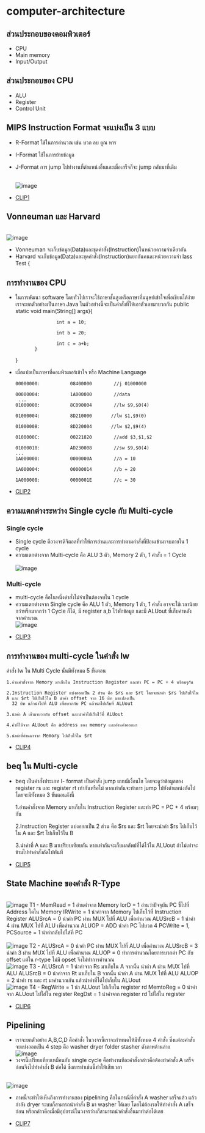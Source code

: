 # computer-architecture
## ส่วนประกอบของคอมพิวเตอร์
- CPU
- Main memory
- Input/Output

## ส่วนประกอบของ CPU
- ALU
- Register
- Control Unit

## MIPS Instruction Format จะแบ่งเป็น 3 แบบ
- R-Format ใช้ในการคำนวณ เช่น บวก ลบ คูณ หาร
- I-Format ใช้ในการย้ายข้อมูล
- J-Format การ jump ไปทำงานที่ตำแหน่งอื่นและเมื่อเสร็จก็จะ jump กลับมาที่เดิม
   
   <br>![image](https://i.stack.imgur.com/5rgyM.gif)
   
* [CLIP1](https://www.youtube.com/watch?v=mwLfnskcSog)

## Vonneuman และ Harvard
<br>![image](https://vivadifferences.com/wp-content/uploads/2019/10/Von-Neuman-Vs-Harvard-Architecture.png)
- Vonneuman จะเก็บข้อมูล(Data)และชุดคำสั่ง(Instruction)ในหน่วยความจำเดียวกัน
- Harvard จะเก็บข้อมูล(Data)และชุดคำสั่ง(Instruction)แยกกันคนละหน่วยความจำ
lass Test { 
## การทำงานของ CPU
- ในการพัฒนา software โดยทั่วไปเราจะใช้ภาษาชั้นสูงหรือภาษาที่มนุษย์เข้าใจเพื่อเขียนได้ง่าย เราจะยกตัวอย่างเป็นภาษา Java ในตัวอย่างนี้จะเป็นคำสั่งที่ให้เอาตัวเลขมาบวกกัน
            public static void main(String[] args){

                     int a = 10;

                     int b = 20;

                     int c = a+b;
             }
    }

- เมื่อแปลเป็นภาษาที่คอมพิวเตอร์เข้าใจ หรือ Machine Language

      00000000:           08400000        //j 01000000 

      00000004:           1A000000        //data
       ...
      01000000:           8C090004        //lw $9,$0(4)

      01000004:           8D210000       //lw $1,$9(0)

      01000008:           8D220004       //lw $2,$9(4)

      0100000C:           00221820        //add $3,$1,$2 

      01000010:           AD230008        //sw $9,$0(4)
      ...
      1A000000:           0000000A        //a = 10

      1A000004:           00000014        //b = 20

      1A000008:           0000001E        //c = 30
* [CLIP2](https://www.youtube.com/watch?v=VXF8znfaz4c&t=2s)

## ความแตกต่างระหว่าง Single cycle กับ Multi-cycle
### Single cycle
- Single cycle คือวงจรดิจิตอลที่ทำให้การอ่านและการทำตามคำสั่งที่ป้อนเข้ามาจบภายใน 1 cycle
- ความแตกต่างจาก Multi-cycle คือ ALU 3 ตัว, Memory 2 ตัว, 1 คำสั่ง = 1 Cycle  
   <br>![image](https://i.stack.imgur.com/vCvw1.png)

### Multi-cycle
- multi-cycle คือในหนึ่งคำสั่งไม่จำเป็นต้องจบใน 1 cycle
- ความแตกต่างจาก Single cycle คือ ALU 1 ตัว, Memory 1 ตัว, 1 คำสั่ง อาจจะใช้เวลาน้อยกว่าหรือมากกว่า 1 Cycle ก็ได้, มี register a,b ไว้พักข้อมูล และมี ALUout ที่เก็บค่าหลังจากคำนวณ
<br>![image](https://camo.githubusercontent.com/3a759f503101d7359e3b9e88a79a64b022814d5a/68747470733a2f2f692e696d6775722e636f6d2f6d5758485770542e706e67)

* [CLIP3](https://www.youtube.com/watch?v=DNC7Z_a5DQw&t=2s)

## การทำงานของ multi-cycle ในคำสั่ง lw
คำสั่ง lw ใน Multi Cycle นั้นมีทั้งหมด 5 ขั้นตอน
    
    1.อ่านคำสั่งจาก Memory มาเก็บใน Instruction Register และทำ PC = PC + 4 พร้อมๆกัน
    
    2.Instruction Register แบ่งออกเป็น 2 ส่วน คือ $rs และ $rt โดยจะนำค่า $rs ไปเก็บไว้ใน A และ $rt ไปเก็บไว้ใน B นำค่า offset จาก 16 บิท มาแปลงเป็น 
      32 บิท แล้วนำไปที่ ALU เพื่อบวกกับ PC แล้วนำไปเก็บที่ ALUout
   
    3.นำค่า A เข้ามาบวกกับ offset และนำค่าไปเก็บไว้ที่ ALUout
    
    4.ค่าที่ได้จาก ALUout คือ address ของ memory และอ่านค่าออกมา
    
    5.นำค่าที่อ่านมาจาก Memory ไปเก็บไว้ใน $rt


* [CLIP4](https://www.youtube.com/watch?v=5PSLMtB3A4w&t=2s)

## beq ใน Multi-cycle
- beq เป็นคำสั่งประเภท I- format เป็นคำสั่ง jump แบบมีเงื่อนไข โดยจะดูว่าข้อมูลของ register rs และ register rt เท่ากันหรือไม่ หากเท่ากันจะทำการ jump ไปยังตำแหน่งถัดไป โดยจะมีทั้งหมด 3 ขั้นตอนดังนี้
    
    1.อ่านคำสั่งจาก Memory มาเก็บใน Instruction Register และทำ PC = PC + 4 พร้อมๆกัน
    
    2.Instruction Register แบ่งออกเป็น 2 ส่วน คือ $rs และ $rt โดยจะนำค่า $rs ไปเก็บไว้ใน A และ $rt ไปเก็บไว้ใน B
   
    3.นำค่าที่ A และ B มาเปรียบเทียบกัน หากเท่ากันจะเก็บผลลัพธ์ที่ได้ไว้ใน ALUout ถ้าไม่เท่าจะข้ามไปทำคำสั่งถัดไปทันที
    
* [CLIP5](https://www.youtube.com/watch?v=LgCJY-U_9ng&t=30s)
   
## State Machine ของคำสั่ง R-Type
<br>![image](https://media.discordapp.net/attachments/702190327771168791/702190402400419980/T1.jpg?width=949&height=671)
      T1 - MemRead = 1                   อ่านค่าจาก Memory
           IorD = 1                      อ่านว่าปัจจุบัน PC ชี้ไปที่ Address ใดใน Memory
           IRWrite = 1                   นำค่าจาก Memory ไปเก็บไว้ที่ Instruction Register
           ALUSrcA = 0                   นำค่า PC ผ่าน MUX ไปที่ ALU เพื่อคำนวณ
           ALUSrcB = 1                   นำค่า 4 ผ่าน MUX ไปที่ ALU เพื่อคำนวณ
           ALUOP = ADD                   นำค่า PC ไปบวก 4 
           PCWrite = 1, PCSource = 1     นำค่ากลับไปใส่ที่ PC           
<br>![image](https://media.discordapp.net/attachments/702190327771168791/702192044948324462/T2.jpg?width=949&height=671)
      T2 - ALUSrcA = 0                   นำค่า PC ผ่าน MUX ไปที่ ALU เพื่อคำนวณ
           ALUSrcB = 3                   นำค่า 3 ผ่าน MUX ไปที่ ALU เพื่อคำนวณ
           ALUOP = 0                     ทำการคำนวณโดยการบวกค่า PC กับ offset แต่ใน r-type ไม่มี opset จึงไม่ทำการคำนวณ
<br>![image](https://media.discordapp.net/attachments/702190327771168791/702192054440296580/T3.jpg?width=949&height=671)
      T3 - ALUSrcA = 1                   นำค่าจาก Rs มาเก็บใน A จากนั้น นำค่า A ผ่าน MUX ไปที่ ALU
           ALUSrcB = 0                   นำค่าจาก Rt มาเก็บใน B จากนั้น นำค่า A ผ่าน MUX ไปที่ ALU
           ALUOP = 2                     นำค่า  rs และ rt มาคำนวณกัน แล้วนำค่าที่ได้ไปเก็บใน ALUout
<br>![image](https://media.discordapp.net/attachments/702190327771168791/702192053978791996/T4.jpg?width=949&height=671)
      T4 - RegWrite = 1                  นำ ALUout ไปเก็บใน register rd
           MemtoReg = 0                  นำค่าจาก ALUout ไปใส่ใน register
           RegDst = 1                    นำค่าจาก register rd ไปใส่ใน register
           
* [CLIP6](https://www.youtube.com/watch?v=gHtHq8iDkDg&t=59s)
   
## Pipelining
- เราจะยกตัวอย่าง A,B,C,D คือคำสั่ง ในวงจรนี้เราจะกำหนดให้มีทั้งหมด 4 คำสั่ง ซึ่งแต่ละคำสั่งจะแบ่งออกเป็น 4 step คือ washer dryer folder stasher ดังภาพด้านล่าง
<br>![image](http://3.bp.blogspot.com/-6RQaYhlYk2k/UKTYQVX9csI/AAAAAAAAAGQ/0xF1OxF_N_Y/s1600/02-What-is-pipelining-01.png)
- วงจรนี้เปรียบเทียบเหมือนกับ single cycle คือทำงานทีละคำสั่งกล่าวคือต้องทำคำสั่ง A เสร็จก่อนจึงไปทำคำสั่ง B ต่อได้ ซึ่งการทำเช่นนี้ทำให้เสียเวลา

<br>![image](http://2.bp.blogspot.com/-4YXOlZ30iCQ/UKTYR4Y4FLI/AAAAAAAAAGk/pCdSkaaazVA/s1600/02-What-is-pipelining-02.png)
- ภาพนี้จะทำให้เห็นถึงการทำงานของ pipelining คือในกรณีที่คำสั่ง A washer เสร็จแล้ว แล้วกำลัง dryer ระบบก็สามารถนำคำสั่ง B มา washer ได้เลย โดยไม่ต้องรอให้ทำคำสั่ง A เสร็จก่อน หรือกล่าวคือเมื่อมีอุปกรณ์ในวงจรว่างก็สามารถนำคำสั่งอื่นมาทำต่อได้เลย

* [CLIP7](https://www.youtube.com/watch?v=nbCyIxsHY40&t=59s)
